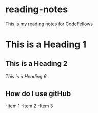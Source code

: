 # reading-notes
This is my reading notes for CodeFellows
# This is a Heading 1

## This is a Heading 2

###### This is a Heading 6

## How do I use gitHub
-Item 1
-Item 2
-Item 3
